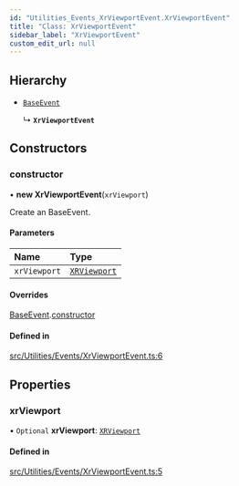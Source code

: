 ```yaml
---
id: "Utilities_Events_XrViewportEvent.XrViewportEvent"
title: "Class: XrViewportEvent"
sidebar_label: "XrViewportEvent"
custom_edit_url: null
---
```




## Hierarchy

- [`BaseEvent`](../Utilities_BaseEvent.BaseEvent)

  ↳ **`XrViewportEvent`**

## Constructors

### constructor

• **new XrViewportEvent**(`xrViewport`)

Create an BaseEvent.

#### Parameters

| Name | Type |
| :------ | :------ |
| `xrViewport` | [`XRViewport`](../../Renderer/VR/Renderer_VR_XRViewport.XRViewport) |

#### Overrides

[BaseEvent](../Utilities_BaseEvent.BaseEvent).[constructor](../Utilities_BaseEvent.BaseEvent#constructor)

#### Defined in

[src/Utilities/Events/XrViewportEvent.ts:6](https://github.com/ZeaInc/zea-engine/blob/716e8606e/src/Utilities/Events/XrViewportEvent.ts#L6)

## Properties

### xrViewport

• `Optional` **xrViewport**: [`XRViewport`](../../Renderer/VR/Renderer_VR_XRViewport.XRViewport)

#### Defined in

[src/Utilities/Events/XrViewportEvent.ts:5](https://github.com/ZeaInc/zea-engine/blob/716e8606e/src/Utilities/Events/XrViewportEvent.ts#L5)


